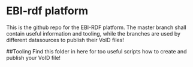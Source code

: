 # EBI-rdf platform

This is the github repo for the EBI-RDF platform. The master branch shall contain useful information and tooling, while the branches are used by different datasources to publish their VoID files!  

##Tooling
Find this folder in here for too useful scripts how to create and publish your VoID file! 
